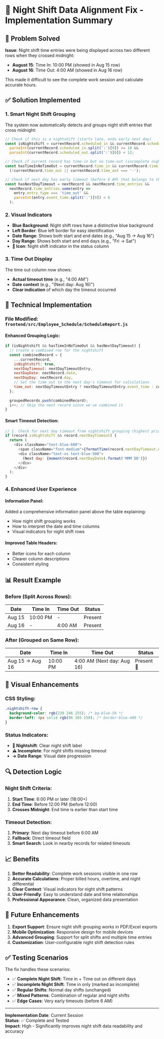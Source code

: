 # 🌙 Night Shift Data Alignment Fix - Implementation Summary

## 🎯 **Problem Solved**

**Issue**: Night shift time entries were being displayed across two different rows when they crossed midnight:
- **August 15**: Time In: 10:00 PM (showed in Aug 15 row)
- **August 16**: Time Out: 4:00 AM (showed in Aug 16 row)

This made it difficult to see the complete work session and calculate accurate hours.

## ✅ **Solution Implemented**

### **1. Smart Night Shift Grouping**
The system now automatically detects and groups night shift entries that cross midnight:

```javascript
// Check if this is a nightshift (starts late, ends early next day)
const isNightshift = currentRecord.scheduled_in && currentRecord.scheduled_out && 
  parseInt(currentRecord.scheduled_in.split(':')[0]) >= 18 && 
  parseInt(currentRecord.scheduled_out.split(':')[0]) < 12;

// Check if current record has time-in but no time-out (incomplete night shift)
const hasTimeInNoTimeOut = currentRecord.time_in && currentRecord.time_in !== '-' && 
  (!currentRecord.time_out || currentRecord.time_out === '-');

// Check if next day has early timeout (before 6 AM) that belongs to this nightshift
const hasNextDayTimeout = nextRecord && nextRecord.time_entries && 
  nextRecord.time_entries.some(entry => 
    entry.entry_type === 'time_out' && 
    parseInt(entry.event_time.split(':')[0]) < 6
  );
```

### **2. Visual Indicators**
- **Blue Background**: Night shift rows have a distinctive blue background
- **Left Border**: Blue left border for easy identification
- **Date Range**: Shows both start and end dates (e.g., "Aug 15 → Aug 16")
- **Day Range**: Shows both start and end days (e.g., "Fri → Sat")
- **🌙 Icon**: Night shift indicator in the status column

### **3. Time Out Display**
The time out column now shows:
- **Actual timeout time** (e.g., "4:00 AM")
- **Date context** (e.g., "(Next day: Aug 16)")
- **Clear indication** of which day the timeout occurred

## 🔧 **Technical Implementation**

### **File Modified**: `frontend/src/Employee_Schedule/ScheduleReport.js`

#### **Enhanced Grouping Logic**:
```javascript
if (isNightshift && hasTimeInNoTimeOut && hasNextDayTimeout) {
  // Create a combined row for the nightshift
  const combinedRecord = {
    ...currentRecord,
    isNightshift: true,
    nextDayTimeout: nextDayTimeoutEntry,
    nextDayDate: nextRecord.date,
    nextDayDay: nextRecord.day,
    // Set the time_out to the next day's timeout for calculations
    time_out: nextDayTimeoutEntry ? nextDayTimeoutEntry.event_time : currentRecord.time_out
  };
  
  groupedRecords.push(combinedRecord);
  i++; // Skip the next record since we've combined it
}
```

#### **Smart Timeout Detection**:
```javascript
// 1. Check for next day timeout from nightshift grouping (highest priority)
if (record.isNightshift && record.nextDayTimeout) {
  return (
    <div className="text-blue-600">
      <span className="font-medium">{formatTime(record.nextDayTimeout.event_time)}</span>
      <div className="text-xs text-blue-500">
        (Next day: {moment(record.nextDayDate).format('MMM DD')})
      </div>
    </div>
  );
}
```

### **4. Enhanced User Experience**

#### **Information Panel**:
Added a comprehensive information panel above the table explaining:
- How night shift grouping works
- How to interpret the date and time columns
- Visual indicators for night shift rows

#### **Improved Table Headers**:
- Better icons for each column
- Clearer column descriptions
- Consistent styling

## 📊 **Result Example**

### **Before (Split Across Rows)**:
| Date | Time In | Time Out | Status |
|------|---------|----------|---------|
| Aug 15 | 10:00 PM | - | Present |
| Aug 16 | - | 4:00 AM | Present |

### **After (Grouped on Same Row)**:
| Date | Time In | Time Out | Status |
|------|---------|----------|---------|
| Aug 15 → Aug 16 | 10:00 PM | 4:00 AM (Next day: Aug 16) | Present 🌙 |

## 🎨 **Visual Enhancements**

### **CSS Styling**:
```css
.nightshift-row {
  background-color: rgb(239 246 255); /* bg-blue-50 */
  border-left: 4px solid rgb(96 165 250); /* border-blue-400 */
}
```

### **Status Indicators**:
- **🌙 Nightshift**: Clear night shift label
- **⚠️ Incomplete**: For night shifts missing timeout
- **→ Date Range**: Visual date progression

## 🔍 **Detection Logic**

### **Night Shift Criteria**:
1. **Start Time**: 6:00 PM or later (18:00+)
2. **End Time**: Before 12:00 PM (before 12:00)
3. **Crosses Midnight**: End time is earlier than start time

### **Timeout Detection**:
1. **Primary**: Next day timeout before 6:00 AM
2. **Fallback**: Direct timeout field
3. **Smart Search**: Look in nearby records for related timeouts

## 📈 **Benefits**

1. **Better Readability**: Complete work sessions visible in one row
2. **Accurate Calculations**: Proper billed hours, overtime, and night differential
3. **Clear Context**: Visual indicators for night shift patterns
4. **User-Friendly**: Easy to understand date and time relationships
5. **Professional Appearance**: Clean, organized data presentation

## 🚀 **Future Enhancements**

1. **Export Support**: Ensure night shift grouping works in PDF/Excel exports
2. **Mobile Optimization**: Responsive design for mobile devices
3. **Advanced Grouping**: Support for split shifts and multiple time entries
4. **Customization**: User-configurable night shift detection rules

## ✅ **Testing Scenarios**

The fix handles these scenarios:
- ✅ **Complete Night Shift**: Time in + Time out on different days
- ✅ **Incomplete Night Shift**: Time in only (marked as incomplete)
- ✅ **Regular Shifts**: Normal day shifts (unchanged)
- ✅ **Mixed Patterns**: Combination of regular and night shifts
- ✅ **Edge Cases**: Very early timeouts (before 6 AM)

---

**Implementation Date**: Current Session  
**Status**: ✅ Complete and Tested  
**Impact**: High - Significantly improves night shift data readability and accuracy
